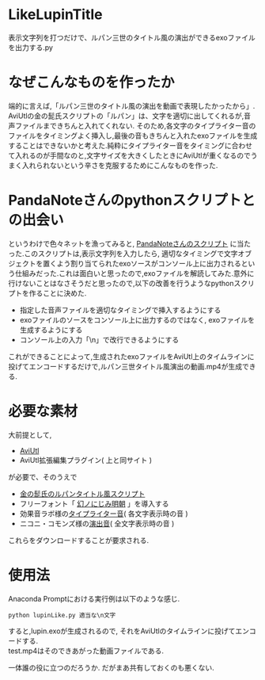# LikeLupinTitle
表示文字列を打つだけで、ルパン三世のタイトル風の演出ができるexoファイルを出力する.py  
  
# なぜこんなものを作ったか  
端的に言えば,「ルパン三世のタイトル風の演出を動画で表現したかったから」. AviUtlの金の髭氏スクリプトの「ルパン」は、文字を適切に出してくれるが,音声ファイルまできちんと入れてくれない.   そのため,各文字のタイプライター音のファイルをタイミングよく挿入し,最後の音もきちんと入れたexoファイルを生成することはできないかと考えた.純粋にタイプライター音をタイミングに合わせて入れるのが手間なのと,文字サイズを大きくしたときにAviUtlが重くなるのでうまく入れられないという辛さを克服するためにこんなものを作った.  
# PandaNoteさんのpythonスクリプトとの出会い  
というわけで色々ネットを漁ってみると, [PandaNoteさんのスクリプト](https://pandanote.info/?p=2422) に当たった.このスクリプトは,表示文字列を入力したら, 適切なタイミングで文字オブジェクトを置くよう割り当てられたexoソースがコンソール上に出力されるという仕組みだった.これは面白いと思ったので,exoファイルを解読してみた.意外に行けないことはなさそうだと思ったので,以下の改善を行うようなpythonスクリプトを作ることに決めた.  
- 指定した音声ファイルを適切なタイミングで挿入するようにする  
- exoファイルのソースをコンソール上に出力するのではなく, exoファイルを生成するようにする  
- コンソール上の入力「\n」で改行できるようにする  
  
これができることによって,生成されたexoファイルをAviUtl上のタイムラインに投げてエンコードするだけで,ルパン三世タイトル風演出の動画.mp4が生成できる.  
# 必要な素材  
大前提として,  
- [AviUtl](http://spring-fragrance.mints.ne.jp/aviutl/)  
- AviUtl拡張編集プラグイン( 上と同サイト )  
  
が必要で、そのうえで  
  
- [金の髭氏のルパンタイトル風スクリプト](https://aviutlscript.wiki.fc2.com/wiki/%E3%82%A2%E3%83%8B%E3%83%A1%E3%83%BC%E3%82%B7%E3%83%A7%E3%83%B3%E5%8A%B9%E6%9E%9C%EF%BC%91)  
- フリーフォント「 [幻ノにじみ明朝](http://www.fontna.com/blog/1912/) 」を導入する  
- 効果音ラボ様の[タイプライター音](https://soundeffect-lab.info/sound/anime/)( 各文字表示時の音 )  
- ニコニ・コモンズ様の[演出音](http://commons.nicovideo.jp/material/nc105836)( 全文字表示時の音 )  
  
これらをダウンロードすることが要求される.  
  
# 使用法
Anaconda Promptにおける実行例は以下のような感じ.  
  
```
python lupinLike.py 適当な\n文字
```
  
すると,lupin.exoが生成されるので, それをAviUtlのタイムラインに投げてエンコードする.  
test.mp4はそのできあがった動画ファイルである.  
  
一体誰の役に立つのだろうか. だがまあ共有しておくのも悪くない.  
